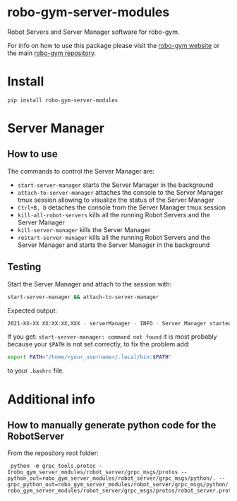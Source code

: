 # robo-gym-server-modules

Robot Servers and Server Manager software for robo-gym.

For info on how to use this package please visit the [robo-gym website](https://sites.google.com/view/robo-gym) or the main [robo-gym repository](https://github.com/jr-robotics/robo-gym).
# Install

```
pip install robo-gym-server-modules
```

# Server Manager

## How to use

The commands to control the Server Manager are:

- `start-server-manager` starts the Server Manager in the background
- `attach-to-server-manager` attaches the console to the Server Manager tmux session allowing to visualize the status of the Server Manager
- `Ctrl+B, D` detaches the console from the Server Manager tmux session
- `kill-all-robot-servers` kills all the running Robot Servers and the Server Manager
- `kill-server-manager` kills the Server Manager
- `restart-server-manager` kills all the running Robot Servers and the Server Manager and starts the Server Manager in the background

## Testing 

Start the Server Manager and attach to the session with: 

```sh
start-server-manager && attach-to-server-manager
```
Expected output:

```sh
2021-XX-XX XX:XX:XX,XXX - serverManager - INFO - Server Manager started at 50100
```

If you get: `start-server-manager: command not found` it is most probably because your `$PATH` is not set correctly, to fix the problem add:

```bash
export PATH="/home/<your_username>/.local/bin:$PATH"
```

to your `.bashrc` file. 

# Additional info

## How to manually generate python code for the RobotServer

From the repository root folder:
```
 python -m grpc_tools.protoc -Irobo_gym_server_modules/robot_server/grpc_msgs/protos --python_out=robo_gym_server_modules/robot_server/grpc_msgs/python/. --grpc_python_out=robo_gym_server_modules/robot_server/grpc_msgs/python/. robo_gym_server_modules/robot_server/grpc_msgs/protos/robot_server.proto
```